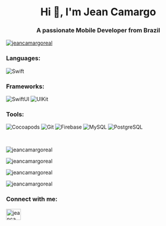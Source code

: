<h1 align="center">Hi 👋, I'm Jean Camargo</h1>
<h3 align="center">A passionate Mobile Developer from Brazil</h3>

<p align="left"> <a href="https://github.com/ryo-ma/github-profile-trophy"><img src="https://github-profile-trophy.vercel.app/?username=jeancamargoreal&theme=flat&no-bg=false" alt="jeancamargoreal" /></a> </p>
  
<h3 align="left">Languages:</h3>
<p float="left">
  <img alt="Swift" src="https://img.shields.io/badge/Swift-000000?style=for-the-badge&logo=swift"/>
</p>

<h3 align="left">Frameworks:</h3>
<p float="left">
  <img alt="SwiftUI" src="https://img.shields.io/badge/SwiftUI-000000?style=for-the-badge&logo=swift&logoColor=blue"/>
  <img alt="UIKit" src="https://img.shields.io/badge/UIKit-000000?style=for-the-badge&logo=uikit"/>
</p>

<h3 align="left">Tools:</h3>
<p float="left">
  <img alt="Cocoapods" src="https://img.shields.io/badge/Cocoapods-000000?style=for-the-badge&logo=cocoapods"/>
  <img alt="Git" src="https://img.shields.io/badge/git%20-%23F05033.svg?&style=for-the-badge&logo=git&logoColor=white"/>
  <img alt="Firebase" src="https://img.shields.io/badge/firebase-lightgray?style=for-the-badge&logo=firebase&logoColor=yellow"/>
  <img alt="MySQL" src="https://img.shields.io/badge/MySQL-blue?style=for-the-badge&logo=mysql&logoColor=white"/>
  <img alt="PostgreSQL" src="https://img.shields.io/badge/PostgreSQL-black?style=for-the-badge&logo=postgresql&logoColor=white"/>
</p>   
  
&nbsp;
  
<p><img align="center" src="https://github-readme-stats.vercel.app/api/top-langs/?username=jeancamargoreal&langs_count=8" alt="jeancamargoreal" /></p>
</p>

<p><img align="center" src="https://github-readme-stats.vercel.app/api?username=jeancamargoreal&show_icons=true&locale=en&theme=flat" alt="jeancamargoreal" /></p>

<p><img align="center" src="https://github-readme-streak-stats.herokuapp.com/?user=jeancamargoreal&&theme=flat" alt="jeancamargoreal" /></p>

<p float="left">
<align="left"> <img src="https://img.shields.io/github/followers/jeancamargoreal?style=social" alt="jeancamargoreal" />
</p>

<h3 align="left">Connect with me:</h3>
<p align="left">
<a href="https://linkedin.com/in/jeancamargoreal" target="blank"><img align="center" src="https://raw.githubusercontent.com/rahuldkjain/github-profile-readme-generator/master/src/images/icons/Social/linked-in-alt.svg" alt="jeancamargoreal" height="30" width="40" /></a>
</p>
